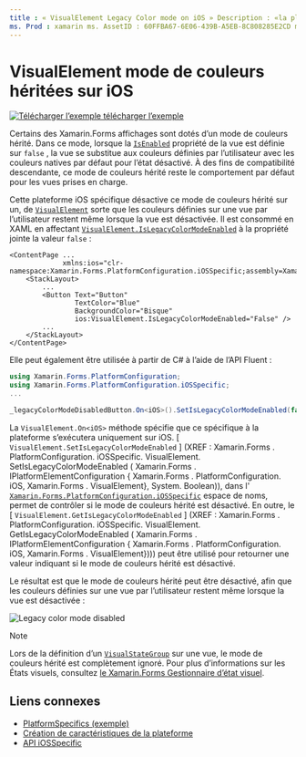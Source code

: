 ```yaml
---
title : « VisualElement Legacy Color mode on iOS » Description : «la plateforme spécifique vous permet d’utiliser des fonctionnalités uniquement disponibles sur une plateforme spécifique, sans implémenter de convertisseurs ou d’effets personnalisés. Cet article explique comment utiliser le spécifique à la plateforme iOS qui désactive le mode de Xamarin.Forms couleurs hérité.»
ms. Prod : xamarin ms. AssetID : 60FFBA67-6E06-439B-A5EB-8C808285E2CD ms. Technology : xamarin-Forms Author : davidbritch ms. Author : dabritch ms. Date : 10/24/2018 No-Loc : [ Xamarin.Forms , Xamarin.Essentials ]
---
```


# <a name="visualelement-legacy-color-mode-on-ios"></a>VisualElement mode de couleurs héritées sur iOS

[![Télécharger ](~/media/shared/download.png) l’exemple télécharger l’exemple](https://docs.microsoft.com/samples/xamarin/xamarin-forms-samples/userinterface-platformspecifics)

Certains des Xamarin.Forms affichages sont dotés d’un mode de couleurs hérité. Dans ce mode, lorsque la [`IsEnabled`](xref:Xamarin.Forms.VisualElement.IsEnabled) propriété de la vue est définie sur `false` , la vue se substitue aux couleurs définies par l’utilisateur avec les couleurs natives par défaut pour l’état désactivé. À des fins de compatibilité descendante, ce mode de couleurs hérité reste le comportement par défaut pour les vues prises en charge.

Cette plateforme iOS spécifique désactive ce mode de couleurs hérité sur un, de [`VisualElement`](xref:Xamarin.Forms.VisualElement) sorte que les couleurs définies sur une vue par l’utilisateur restent même lorsque la vue est désactivée. Il est consommé en XAML en affectant [`VisualElement.IsLegacyColorModeEnabled`](xref:Xamarin.Forms.PlatformConfiguration.iOSSpecific.VisualElement.IsLegacyColorModeEnabledProperty) à la propriété jointe la valeur `false` :

```xaml
<ContentPage ...
             xmlns:ios="clr-namespace:Xamarin.Forms.PlatformConfiguration.iOSSpecific;assembly=Xamarin.Forms.Core">
    <StackLayout>
        ...
        <Button Text="Button"
                TextColor="Blue"
                BackgroundColor="Bisque"
                ios:VisualElement.IsLegacyColorModeEnabled="False" />
        ...
    </StackLayout>
</ContentPage>
```

Elle peut également être utilisée à partir de C# à l’aide de l’API Fluent :

```csharp
using Xamarin.Forms.PlatformConfiguration;
using Xamarin.Forms.PlatformConfiguration.iOSSpecific;
...

_legacyColorModeDisabledButton.On<iOS>().SetIsLegacyColorModeEnabled(false);
```

La `VisualElement.On<iOS>` méthode spécifie que ce spécifique à la plateforme s’exécutera uniquement sur iOS. [ `VisualElement.SetIsLegacyColorModeEnabled` ] (XREF : Xamarin.Forms . PlatformConfiguration. iOSSpecific. VisualElement. SetIsLegacyColorModeEnabled ( Xamarin.Forms . IPlatformElementConfiguration { Xamarin.Forms . PlatformConfiguration. iOS, Xamarin.Forms . VisualElement}, System. Boolean)), dans l' [`Xamarin.Forms.PlatformConfiguration.iOSSpecific`](xref:Xamarin.Forms.PlatformConfiguration.iOSSpecific) espace de noms, permet de contrôler si le mode de couleurs hérité est désactivé. En outre, le [ `VisualElement.GetIsLegacyColorModeEnabled` ] (XREF : Xamarin.Forms . PlatformConfiguration. iOSSpecific. VisualElement. GetIsLegacyColorModeEnabled ( Xamarin.Forms . IPlatformElementConfiguration { Xamarin.Forms . PlatformConfiguration. iOS, Xamarin.Forms . VisualElement}))) peut être utilisé pour retourner une valeur indiquant si le mode de couleurs hérité est désactivé.

Le résultat est que le mode de couleurs hérité peut être désactivé, afin que les couleurs définies sur une vue par l’utilisateur restent même lorsque la vue est désactivée :

![](legacy-color-mode-images/legacy-color-mode-disabled.png "Legacy color mode disabled")

> [!NOTE]
> Lors de la définition d’un [`VisualStateGroup`](xref:Xamarin.Forms.VisualStateGroup) sur une vue, le mode de couleurs hérité est complètement ignoré. Pour plus d’informations sur les États visuels, consultez [le Xamarin.Forms Gestionnaire d’état visuel](~/xamarin-forms/user-interface/visual-state-manager.md).

## <a name="related-links"></a>Liens connexes

- [PlatformSpecifics (exemple)](https://docs.microsoft.com/samples/xamarin/xamarin-forms-samples/userinterface-platformspecifics)
- [Création de caractéristiques de la plateforme](~/xamarin-forms/platform/platform-specifics/index.md#creating-platform-specifics)
- [API iOSSpecific](xref:Xamarin.Forms.PlatformConfiguration.iOSSpecific)
